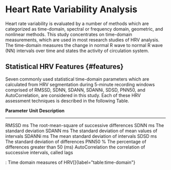 ﻿---
author:
- 
---

Heart Rate Variability Analysis
===============================

Heart rate variability is evaluated by a number of methods which are
categorized as time-domain, spectral or frequency domain, geometric, and
nonlinear methods. This study concentrates on time-domain measurements,
which are used in most research studies of HRV analysis. The time-domain
measures the change in normal R wave to normal R wave (NN) intervals
over time and states the activity of circulation system.

Statistical HRV Features {#features}
------------------------

Seven commonly used statistical time-domain parameters which are
calculated from HRV segmentation during 5-minute recording windows
comprised of RMSSD, SDNN, SDANN, SDANNi, SDSD, PNN50, and
AutoCorrelation, are considered in this study. Each of these HRV
assessment techniques is described in the following Table.

  **Parameter**     **Unit**   **Description**
  ----------------- ---------- ------------------------------------------------------
  RMSSD             ms         The root-mean-square of successive differences
  SDNN              ms         The standard deviation
  SDANN             ms         The standard deviation of mean values of intervals
  SDANNi            ms         The mean standard deviation of intervals
  SDSD              ms         The standard deviation of differences
  PNN50             \%         The percentage of differences greater than 50 (ms)
  AutoCorrelation              the correlation of successive intervals, called lags

  : Time domain measures of HRV[]{label="table:time-domain"}
